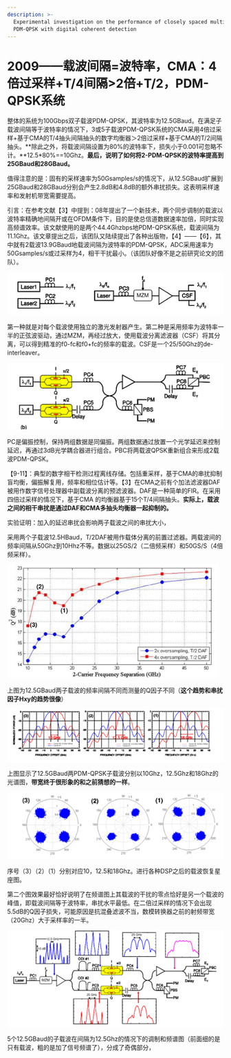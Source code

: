 ```yaml
---
description: >-
  Experimental investigation on the performance of closely spaced multi-carrier
  PDM-QPSK with digital coherent detection
---
```


# 2009——载波间隔=波特率，CMA：4倍过采样+T/4间隔&gt;2倍+T/2，PDM-QPSK系统

整体的系统为100Gbps双子载波PDM-QPSK，其波特率为12.5GBaud。在满足子载波间隔等于波特率的情况下，3或5子载波PDM-QPSK系统的CMA采用4倍过采样+基于CMA的T/4抽头间隔抽头的数字均衡器＞2倍过采样+基于CMA的T/2间隔抽头。**除此之外，将载波间隔设置为80%的波特率下，损失小于0.001可忽略不计。**12.5\*80%==10Ghz。**最后，说明了如何将2-PDM-QPSK的波特率提高到25GBaud和28GBaud。**

值得注意的是：固有的采样速率为50Gsamples/s的情况下，从12.5GBaud扩展到25GBaud和28GBaud分别会产生2.8dB和4.8dB的额外串扰损失。这表明采样速率和发射机带宽需要提高。

引言：在参考文献【3】中提到：08年提出了一个新技术，两个同步调制的载波以波特率精确地间隔开或在OFDM条件下，目的是使总信道数据速率加倍，同时实现高频谱效率。该文献使用的是两个44.4Ghzbps地PDM-QPSK系统，载波间隔为11.1Ghz。该文章提出之后，该团队又陆续提出了各种出版物，【4】——【6】，其中就有2载波13.9GBaud地载波间隔为波特率的PDM-QPSK，ADC采用速率为50Gsamples/s或过采样为4，相干干扰最小。（该团队好像不是之前研究论文的团队）。

![&#x4EA7;&#x751F;&#x4E24;&#x4E2A;&#x5B50;&#x8F7D;&#x6CE2;&#x7684;&#x4E24;&#x79CD;&#x65B9;&#x6CD5;](../../../.gitbook/assets/image%20%2819%29.png)

第一种就是对每个载波使用独立的激光发射器产生。第二种是采用频率为波特率一半的正弦波驱动，通过MZM，再经过放大，使用载波分离滤波器（CSF）将其分离，可以得到精准的f0-fc和f0+fc的频率的载波。CSF是一个25/50Ghz的de-interleaver。

![&#x53CC;&#x5B50;&#x8F7D;&#x6CE2;&#x8C03;&#x5236;&#x8FC7;&#x7A0B;](../../../.gitbook/assets/image%20%2817%29.png)

PC是偏振控制，保持两组数据是同偏振。两组数据通过放置一个光学延迟来控制延迟，再通过3dB光学耦合器进行组合。PBC将两载波QPSK重新组合来形成2载波PDM-QPSK。

【9-11】：典型的数字相干检测过程离线存储。包括重采样，基于CMA的串扰抑制盲均衡，偏振解复用，频率和相位估计等。【3】在CMA之前有个加法滤波器DAF被用作数字信号处理器中副载波分离的预滤波器。DAF是一种简单的FIR。在采用四倍过采样的情况下，基于CMA 的均衡器基于15个T/4间隔抽头。**实际上，载波之间的相干串扰是通过DAF和CMA多抽头均衡器一起抑制的。**

实验证明：加入的延迟串扰会影响两子载波之间的串扰大小，

采用两个子载波12.5HBaud，T/2DAF被用作载体分离的前置过滤器。两载波间的频率间隔从50Ghz到10Hhz不等。数据以25GS/2（二倍频采样）和50GS/S（4倍频采样）。

![&#x6BCF;&#x9891;&#x7387;&#x95F4;&#x9694;&#x7684;Q&#x56E0;&#x5B50;](../../../.gitbook/assets/image%20%2814%29.png)

上图为12.5GBaud两子载波的频率间隔不同而测量的Q因子不同（**这个趋势和串扰因子Hxy的趋势很像**）

![&#x5149;&#x8C31;&#x56FE;](../../../.gitbook/assets/image%20%2815%29.png)

上图显示了12.5GBaud两PDM-QPSK子载波分别以10Ghz，12.5Ghz和18Ghz的光谱图，**带宽终于很形象的和之前猜想的一样**。

![&#x8F7D;&#x6CE2;&#x673A;&#x95F4;&#x9694;&#x6062;&#x590D;&#x56FE;](../../../.gitbook/assets/image%20%2818%29.png)

序号（3）（2）（1）分别对应10，12.5和18Ghz。进行各种DSP之后的载波恢复星座图。

第二个图效果最好恰好说明了在频谱图上其载波的干扰的零点恰好是另一个载波的峰值，即载波间隔等于波特率，串扰水平最低。在二倍过采样的情况下会出现5.5dB的Q因子损失，可能原因是抗混叠滤波不当，数模转换器之前的射频带宽（20Ghz）大于采样率的一半。

![5&#x4E2A;&#x5B50;&#x8F7D;&#x6CE2;&#x60C5;&#x51B5;&#x4E0B;&#x7684;&#x8C03;&#x5236;&#x56FE;](../../../.gitbook/assets/image%20%2816%29.png)

5个12.5GBaud的子载波在间隔为12.5Ghz的情况下的调制和频谱图（前面细的是只有载波，粗的是加了信号频谱了），分成了奇偶部分，

